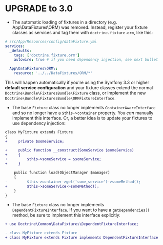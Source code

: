 UPGRADE to 3.0
==============

* The automatic loading of fixtures in a directory (e.g.
    App\DataFixtures\ORM) was removed. Instead, register
    your fixture classes as services and tag them with `doctrine.fixture.orm`,
    like this:
```yaml
# src/App/Resources/config/dataFixture.yml
services:
  _defaults:
    tags: ['doctrine.fixture.orm']
    autowire: true # if you need dependency injection, see next bullet point

  App\DataFixtures\ORM\:
    resource: '../../DataFixtures/ORM/*'
```

  This will happen automatically if you're using the Symfony 3.3
    or higher **default service configuration** and your fixture classes
    extend the normal ``Doctrine\Bundle\FixturesBundle\Fixture`` class,
    or implement the new ``Doctrine\Bundle\FixturesBundle\ORMFixtureInterface``.

* The base ``Fixture`` class no longer implements ``ContainerAwareInterface``
    and so no longer have a ``$this->container`` property. You *can* manually
    implement this interface. Or, a better idea is to update your fixtures
    to use dependency injection:
    
```diff
class MyFixture extends Fixture
{
+     private $someService;

+     public function __construct(SomeService $someService)
+     {
+         $this->someService = $someService;
+     }

    public function load(ObjectManager $manager)
    {
-         $this->container->get('some_service')->someMethod();
+         $this->someService->someMethod();
    }
}
```

* The base ``Fixture`` class no longer implements ``DependentFixtureInterface``.
    If you want to have a ``getDependencies()`` method, be sure to implement
    this interface explicitly:
    
```diff
+ use Doctrine\Common\DataFixtures\DependentFixtureInterface;

- class MyFixture extends Fixture
+ class MyFixture extends Fixture implements DependentFixtureInterface
```
